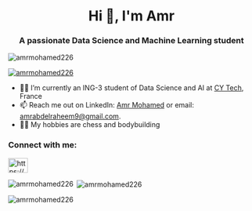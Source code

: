 <h1 align="center">Hi 👋, I'm Amr</h1>
<h3 align="center">A passionate Data Science and Machine Learning student</h3>

<p align="left"> <img src="https://komarev.com/ghpvc/?username=amrmohamed226&label=Profile%20views&color=0e75b6&style=flat" alt="amrmohamed226" /> </p>

<p align="left"> <a href="https://github.com/ryo-ma/github-profile-trophy"><img src="https://github-profile-trophy.vercel.app/?username=amrmohamed226" alt="amrmohamed226" /></a> </p>

- :man_student: I’m currently an ING-3 student of Data Science and AI at [CY Tech](https://cytech.cyu.fr/), France
- 📫 Reach me out on LinkedIn: [Amr Mohamed](https://www.linkedin.com/in/amr-mohamed-b6102a175/) or email: amrabdelraheem9@gmail.com.
- :weight_lifting_man: My hobbies are chess and bodybuilding

<!--- - 👨‍💻 All of my projects are available on [my portfolio](https://amrmohamed226.github.io/AmrMohamed266-s_Portfolio/)
- 👯 I’m looking to collaborate on Data Science, Machine Learning, or Deep Learning projects)-->

<h3 align="left">Connect with me:</h3>
<p align="left">
<a href="https://linkedin.com/in/https://www.linkedin.com/in/amr-mohamed-b6102a175/" target="blank"><img align="center" src="https://raw.githubusercontent.com/rahuldkjain/github-profile-readme-generator/master/src/images/icons/Social/linked-in-alt.svg" alt="https://www.linkedin.com/in/amr-mohamed-b6102a175/" height="30" width="40" /></a>
</p>

<p><img align="left" src="https://github-readme-stats.vercel.app/api/top-langs?username=amrmohamed226&show_icons=true&locale=en&layout=compact" alt="amrmohamed226" /></p>

<p>&nbsp;<img align="center" src="https://github-readme-stats.vercel.app/api?username=amrmohamed226&show_icons=true&locale=en" alt="amrmohamed226" /></p>

<p><img align="center" src="https://github-readme-streak-stats.herokuapp.com/?user=amrmohamed226&" alt="amrmohamed226" /></p>


<!--

### Hi there 👋


**AmrMohamed226/AmrMohamed226** is a ✨ _special_ ✨ repository because its `README.md` (this file) appears on your GitHub profile.

Here are some ideas to get you started:

- 🔭 I’m currently a senior undergraduate student at CY Tech, France
- 👯 I’m looking to collaborate on Data Science, Machine Learning, or Deep Learning projects
- 🤔 Currently looking for a 4-6 months internship in Data Science/Machine Learning preferably in France.
- 📫 Reach me out on
: [Amr Mohamed](https://www.linkedin.com/in/amr-mohamed-b6102a175/).
- :weight_lifting_man: My hobbies are chess and body building
-->
